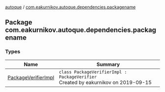 [autoque](../index.md) / [com.eakurnikov.autoque.dependencies.packagename](./index.md)

## Package com.eakurnikov.autoque.dependencies.packagename

### Types

| Name | Summary |
|---|---|
| [PackageVerifierImpl](-package-verifier-impl/index.md) | `class PackageVerifierImpl : PackageVerifier`<br>Created by eakurnikov on 2019-09-15 |
